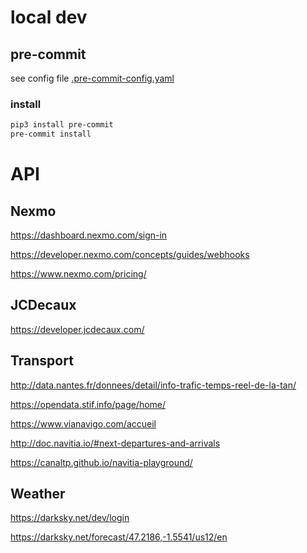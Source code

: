 # local dev

## pre-commit

see config file [.pre-commit-config.yaml](.pre-commit-config.yaml)

### install

```bash
pip3 install pre-commit
pre-commit install
```

# API

## Nexmo

https://dashboard.nexmo.com/sign-in

https://developer.nexmo.com/concepts/guides/webhooks

https://www.nexmo.com/pricing/


## JCDecaux

https://developer.jcdecaux.com/

## Transport

http://data.nantes.fr/donnees/detail/info-trafic-temps-reel-de-la-tan/

https://opendata.stif.info/page/home/

https://www.vianavigo.com/accueil

http://doc.navitia.io/#next-departures-and-arrivals

https://canaltp.github.io/navitia-playground/

## Weather

https://darksky.net/dev/login

https://darksky.net/forecast/47.2186,-1.5541/us12/en
